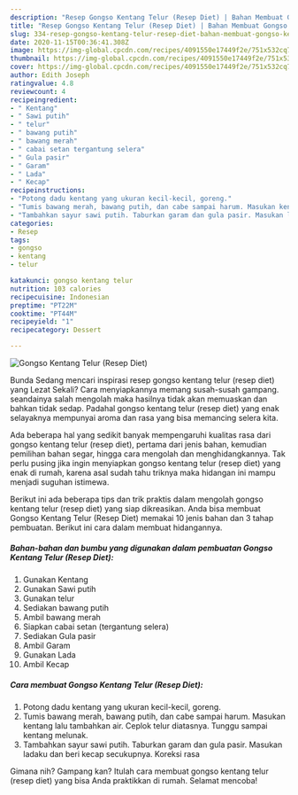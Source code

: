 ```yaml
---
description: "Resep Gongso Kentang Telur (Resep Diet) | Bahan Membuat Gongso Kentang Telur (Resep Diet) Yang Lezat Sekali"
title: "Resep Gongso Kentang Telur (Resep Diet) | Bahan Membuat Gongso Kentang Telur (Resep Diet) Yang Lezat Sekali"
slug: 334-resep-gongso-kentang-telur-resep-diet-bahan-membuat-gongso-kentang-telur-resep-diet-yang-lezat-sekali
date: 2020-11-15T00:36:41.308Z
image: https://img-global.cpcdn.com/recipes/4091550e17449f2e/751x532cq70/gongso-kentang-telur-resep-diet-foto-resep-utama.jpg
thumbnail: https://img-global.cpcdn.com/recipes/4091550e17449f2e/751x532cq70/gongso-kentang-telur-resep-diet-foto-resep-utama.jpg
cover: https://img-global.cpcdn.com/recipes/4091550e17449f2e/751x532cq70/gongso-kentang-telur-resep-diet-foto-resep-utama.jpg
author: Edith Joseph
ratingvalue: 4.8
reviewcount: 4
recipeingredient:
- " Kentang"
- " Sawi putih"
- " telur"
- " bawang putih"
- " bawang merah"
- " cabai setan tergantung selera"
- " Gula pasir"
- " Garam"
- " Lada"
- " Kecap"
recipeinstructions:
- "Potong dadu kentang yang ukuran kecil-kecil, goreng."
- "Tumis bawang merah, bawang putih, dan cabe sampai harum. Masukan kentang lalu tambahkan air. Ceplok telur diatasnya. Tunggu sampai kentang melunak."
- "Tambahkan sayur sawi putih. Taburkan garam dan gula pasir. Masukan ladaku dan beri kecap secukupnya. Koreksi rasa"
categories:
- Resep
tags:
- gongso
- kentang
- telur

katakunci: gongso kentang telur 
nutrition: 103 calories
recipecuisine: Indonesian
preptime: "PT22M"
cooktime: "PT44M"
recipeyield: "1"
recipecategory: Dessert

---
```



![Gongso Kentang Telur (Resep Diet)](https://img-global.cpcdn.com/recipes/4091550e17449f2e/751x532cq70/gongso-kentang-telur-resep-diet-foto-resep-utama.jpg)

Bunda Sedang mencari inspirasi resep gongso kentang telur (resep diet) yang Lezat Sekali? Cara menyiapkannya memang susah-susah gampang. seandainya salah mengolah maka hasilnya tidak akan memuaskan dan bahkan tidak sedap. Padahal gongso kentang telur (resep diet) yang enak selayaknya mempunyai aroma dan rasa yang bisa memancing selera kita.

Ada beberapa hal yang sedikit banyak mempengaruhi kualitas rasa dari gongso kentang telur (resep diet), pertama dari jenis bahan, kemudian pemilihan bahan segar, hingga cara mengolah dan menghidangkannya. Tak perlu pusing jika ingin menyiapkan gongso kentang telur (resep diet) yang enak di rumah, karena asal sudah tahu triknya maka hidangan ini mampu menjadi suguhan istimewa.




Berikut ini ada beberapa tips dan trik praktis dalam mengolah gongso kentang telur (resep diet) yang siap dikreasikan. Anda bisa membuat Gongso Kentang Telur (Resep Diet) memakai 10 jenis bahan dan 3 tahap pembuatan. Berikut ini cara dalam membuat hidangannya.

<!--inarticleads1-->

##### Bahan-bahan dan bumbu yang digunakan dalam pembuatan Gongso Kentang Telur (Resep Diet):

1. Gunakan  Kentang
1. Gunakan  Sawi putih
1. Gunakan  telur
1. Sediakan  bawang putih
1. Ambil  bawang merah
1. Siapkan  cabai setan (tergantung selera)
1. Sediakan  Gula pasir
1. Ambil  Garam
1. Gunakan  Lada
1. Ambil  Kecap




<!--inarticleads2-->

##### Cara membuat Gongso Kentang Telur (Resep Diet):

1. Potong dadu kentang yang ukuran kecil-kecil, goreng.
1. Tumis bawang merah, bawang putih, dan cabe sampai harum. Masukan kentang lalu tambahkan air. Ceplok telur diatasnya. Tunggu sampai kentang melunak.
1. Tambahkan sayur sawi putih. Taburkan garam dan gula pasir. Masukan ladaku dan beri kecap secukupnya. Koreksi rasa




Gimana nih? Gampang kan? Itulah cara membuat gongso kentang telur (resep diet) yang bisa Anda praktikkan di rumah. Selamat mencoba!
